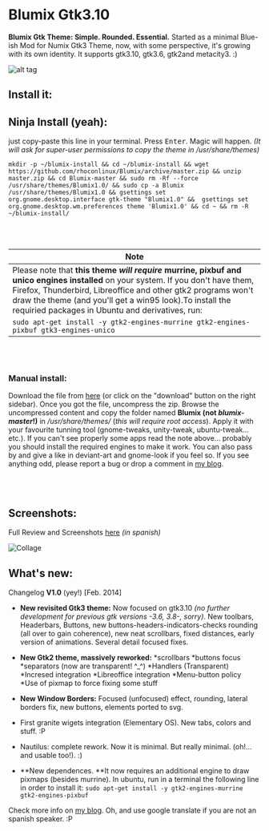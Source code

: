 Blumix Gtk3.10 
======

**Blumix Gtk Theme: Simple. Rounded. Essential.** Started as a minimal Blue-ish Mod for Numix Gtk3 Theme, now, with some perspective, it's growing with its own identity. It supports gtk3.10, gtk3.6, gtk2and metacity3. :)

![alt tag](http://rhoconlinux.files.wordpress.com/2014/02/banner-final.png)


Install it:
-----------


## Ninja Install (yeah): 
just copy-paste this line in your terminal. Press <kbd>Enter</kbd>. Magic will happen. 
*(It will ask for super-user permissions to copy the theme in /usr/share/themes)*

```
mkdir -p ~/blumix-install && cd ~/blumix-install && wget https://github.com/rhoconlinux/Blumix/archive/master.zip && unzip master.zip && cd Blumix-master && sudo rm -Rf --force /usr/share/themes/Blumix1.0/ && sudo cp -a Blumix /usr/share/themes/Blumix1.0 && gsettings set org.gnome.desktop.interface gtk-theme "Blumix1.0" &&  gsettings set org.gnome.desktop.wm.preferences theme 'Blumix1.0' && cd ~ && rm -R ~/blumix-install/

```

<br>
<br>

| Note |
|--------|
|Please note that **this theme _will require_ murrine, pixbuf and unico engines installed** on your system. If you don't have them, Firefox, Thunderbird, Libreoffice and other gtk2 programs won't draw the theme (and you'll get a win95 look).To install the requiried packages in Ubuntu and derivatives, run: 
|`sudo apt-get install -y gtk2-engines-murrine gtk2-engines-pixbuf gtk3-engines-unico`


<br>
<br>


### Manual install:
Download the file from [here](https://github.com/rhoconlinux/Blumix/archive/master.zip) (or click on the "download" button on the right sidebar). Once you got the file, uncompress the zip. Browse the uncompressed content and copy the folder named **Blumix (not *blumix-master*!)** in */usr/share/themes/* (*this will require root access*). Apply it with your favourite tunning tool (gnome-tweaks, unity-tweak, ubuntu-tweak... etc.). If you can't see properly some apps read the note above... probably you should install the required engines to make it work. You can also pass by and give a like in deviant-art and gnome-look if you feel so. If you see anything odd, please report a bug or drop a comment in [my blog](https://rhoconlinux.wordpress.com/2014/02/13/blumix-1-0-actualizado-el-tema-gtk3-10-minimalismo-nuevo/). 

<br>
<br>





  
Screenshots:
-----------
Full Review and Screenshots [here](http://rhoconlinux.wordpress.com/2014/02/13/blumix-1-0-actualizado-el-tema-gtk3-10-minimalismo-nuevo/) *(in spanish)*

![Collage](http://rhoconlinux.files.wordpress.com/2014/02/collage.png)



What's new:
-----------

Changelog **V1.0** (yey!) [Feb. 2014]

- **New revisited Gtk3 theme:** Now focused on gtk3.10 *(no further development for previous gtk versions -3.6, 3.8-, sorry)*. New toolbars, Headerbars, Buttons, new buttons-headers-indicators-checks rounding (all over to gain coherence), new neat scrollbars, fixed distances, early version of animations. Several detail focused fixes.
- **New Gtk2 theme, massively reworked:**  *scrollbars
	*buttons focus
	*separators (now are transparent! ^_^)
	*Handlers (Transparent)
	*Incresed integration 
	*Libreoffice integration
	*Menu-button policy
	*Use of pixmap to force fixing some stuff
- **New Window Borders:** Focused (unfocused) effect, rounding, lateral borders fix, new buttons, elements ported to svg.
- First granite wigets integration (Elementary OS). New tabs, colors and stuff. :P
- Nautilus: complete rework. Now it is minimal. But really minimal. (oh!... and usable too!). :)   

-  **New dependences. **It now requires an additional engine to draw pixmaps (besides murrine). In ubuntu, run in a terminal the following line in order to install it: `sudo apt-get install -y gtk2-engines-murrine  gtk2-engines-pixbuf` 


Check more info on [my blog](http://rhoconlinux.wordpress.com). Oh, and use google translate if you are not an spanish speaker. :P 











